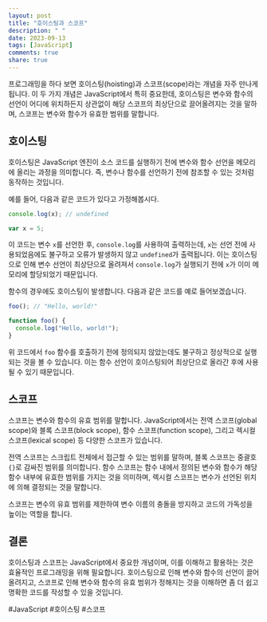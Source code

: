 ```yaml
---
layout: post
title: "호이스팅과 스코프"
description: " "
date: 2023-09-13
tags: [JavaScript]
comments: true
share: true
---
```


프로그래밍을 하다 보면 호이스팅(hoisting)과 스코프(scope)라는 개념을 자주 만나게 됩니다. 이 두 가지 개념은 JavaScript에서 특히 중요한데, 호이스팅은 변수와 함수의 선언이 어디에 위치하든지 상관없이 해당 스코프의 최상단으로 끌어올려지는 것을 말하며, 스코프는 변수와 함수가 유효한 범위를 말합니다.

## 호이스팅

호이스팅은 JavaScript 엔진이 소스 코드를 실행하기 전에 변수와 함수 선언을 메모리에 올리는 과정을 의미합니다. 즉, 변수나 함수를 선언하기 전에 참조할 수 있는 것처럼 동작하는 것입니다.

예를 들어, 다음과 같은 코드가 있다고 가정해봅시다.

```javascript
console.log(x); // undefined

var x = 5;
```

이 코드는 변수 `x`를 선언한 후, `console.log`를 사용하여 출력하는데, `x`는 선언 전에 사용되었음에도 불구하고 오류가 발생하지 않고 `undefined`가 출력됩니다. 이는 호이스팅으로 인해 변수 선언이 최상단으로 올려져서 `console.log`가 실행되기 전에 `x`가 이미 메모리에 할당되었기 때문입니다.

함수의 경우에도 호이스팅이 발생합니다. 다음과 같은 코드를 예로 들어보겠습니다.

```javascript
foo(); // "Hello, world!"

function foo() {
  console.log("Hello, world!");
}
```

위 코드에서 `foo` 함수를 호출하기 전에 정의되지 않았는데도 불구하고 정상적으로 실행되는 것을 볼 수 있습니다. 이는 함수 선언이 호이스팅되어 최상단으로 올라간 후에 사용될 수 있기 때문입니다.

## 스코프

스코프는 변수와 함수의 유효 범위를 말합니다. JavaScript에서는 전역 스코프(global scope)와 블록 스코프(block scope), 함수 스코프(function scope), 그리고 렉시컬 스코프(lexical scope) 등 다양한 스코프가 있습니다.

전역 스코프는 스크립트 전체에서 접근할 수 있는 범위를 말하며, 블록 스코프는 중괄호 `{}`로 감싸진 범위를 의미합니다. 함수 스코프는 함수 내에서 정의된 변수와 함수가 해당 함수 내부에 유효한 범위를 가지는 것을 의미하며, 렉시컬 스코프는 변수가 선언된 위치에 의해 결정되는 것을 말합니다.

스코프는 변수의 유효 범위를 제한하여 변수 이름의 충돌을 방지하고 코드의 가독성을 높이는 역할을 합니다.

## 결론

호이스팅과 스코프는 JavaScript에서 중요한 개념이며, 이를 이해하고 활용하는 것은 효율적인 프로그래밍을 위해 필요합니다. 호이스팅으로 인해 변수와 함수의 선언이 끌어올려지고, 스코프로 인해 변수와 함수의 유효 범위가 정해지는 것을 이해하면 좀 더 쉽고 명확한 코드를 작성할 수 있을 것입니다.

#JavaScript #호이스팅 #스코프